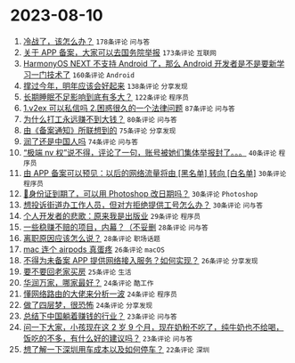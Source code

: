 # 2023-08-10

1. [冷战了，该怎么办？](https://www.v2ex.com/t/963959) `178条评论` `问与答`
1. [关于 APP 备案，大家可以去国务院举报](https://www.v2ex.com/t/964007) `173条评论` `互联网`
1. [HarmonyOS NEXT 不支持 Android 了，那么 Android 开发者是不是要新学习一门技术了](https://www.v2ex.com/t/963995) `160条评论` `Android`
1. [撑过今年，明年应该会好起来](https://www.v2ex.com/t/963963) `138条评论` `分享发现`
1. [长期睡眠不足影响到底有多大？](https://www.v2ex.com/t/963976) `122条评论` `程序员`
1. [1.v2ex 可以私信吗 2.困惑很久的一个法律问题](https://www.v2ex.com/t/963939) `87条评论` `问与答`
1. [为什么打工永远赚不到大钱？](https://www.v2ex.com/t/964049) `80条评论` `问与答`
1. [由《备案通知》所联想到的](https://www.v2ex.com/t/963938) `75条评论` `分享发现`
1. [润了还是中国人吗](https://www.v2ex.com/t/964149) `74条评论` `问与答`
1. [“极端 nv 权”说不得，评论了一句，账号被她们集体举报封了。。。](https://www.v2ex.com/t/964010) `40条评论` `程序员`
1. [由 APP 备案可以预见：以后的网络流量将由 [黑名单] 转向 [白名单]](https://www.v2ex.com/t/964237) `30条评论` `程序员`
1. [🪪身份证到期了，可以用 Photoshop 改日期吗？](https://www.v2ex.com/t/964174) `30条评论` `Photoshop`
1. [想投诉街道办工作人员，但对方拒绝提供工号怎么办？](https://www.v2ex.com/t/963992) `30条评论` `问与答`
1. [个人开发者的悲歌：原来我是出版业](https://www.v2ex.com/t/964112) `29条评论` `程序员`
1. [一些稳赚不赔的项目，内幕？（不妥删](https://www.v2ex.com/t/964136) `28条评论` `问与答`
1. [离职原因应该怎么说？](https://www.v2ex.com/t/964052) `28条评论` `职场话题`
1. [mac 连个 airpods 真蛋疼](https://www.v2ex.com/t/964030) `26条评论` `macOS`
1. [不得为未备案 APP 提供网络接入服务？如何实现？](https://www.v2ex.com/t/964024) `26条评论` `分享发现`
1. [要不要回老家买房](https://www.v2ex.com/t/964191) `25条评论` `生活`
1. [华润万家，哪家最好？](https://www.v2ex.com/t/964161) `24条评论` `酷工作`
1. [懂网络路由的大佬来分析一波](https://www.v2ex.com/t/964139) `24条评论` `程序员`
1. [做了四层梦，很恐怖](https://www.v2ex.com/t/964081) `24条评论` `分享发现`
1. [总结下中国躺着赚钱的行业？](https://www.v2ex.com/t/964196) `23条评论` `问与答`
1. [问一下大家，小孩现在这 2 岁 9 个月，现在奶粉不吃了，纯牛奶也不给喝，饭吃的不多，有什么好的建议吗？](https://www.v2ex.com/t/963979) `23条评论` `问与答`
1. [想了解一下深圳用车成本以及如何停车？](https://www.v2ex.com/t/964137) `22条评论` `深圳`
